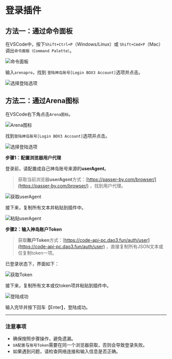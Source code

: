 # 登录插件
## 方法一：通过命令面板  
  
在VSCode中，按下`Shift+Ctrl+P`（Windows/Linux）或 `Shift+Cmd+P`（Mac）调出`命令面板（Command Palette）`。  
  
![命令面板](/commd.webp)  
  
输入`arenapro`，找到 `登陆神岛账号[Login BOX3 Account]`选项并点击。  
  
![选择登陆选项](/QQ_1721718064820.webp)  
  
## 方法二：通过Arena图标  
  
在VSCode右下角点击`Arena图标`。  
  
![Arena图标](/QQ_1721718184133.webp)  
  
找到`登陆神岛账号[Login BOX3 Account]`选项并点击。  
  
![选择登陆选项](/QQ_1721718190834.webp)  
  
**步骤1：配置浏览器用户代理**
  
登录前，请配置成自己神岛账号来源的**userAgent**。  
  
> 获取当前浏览器**userAgent**方式：[https://passer-by.com/browser/](https://passer-by.com/browser/) ，找到用户代理。  
  
![获取userAgent](/ua.webp)  
  
接下来，复制所有文本并粘贴到插件中。  
  
![粘贴userAgent](/login.webp)  
  
**步骤2：输入神岛账户Token**
  
> 获取**账户Token**方式：[https://code-api-pc.dao3.fun/auth/user](https://code-api-pc.dao3.fun/auth/user) ，直接复制所有JSON文本或仅复制token一项。  
  
已登录状态下，界面如下：  
  
![获取Token](/token.webp)  
  
接下来，复制所有文本或仅token项并粘贴到插件中。  

![登陆成功](/login2.webp)  
  
输入完毕并按下回车【Enter】，登陆成功。  
  
  
---  
  
### 注意事项  
  
- 确保按照步骤操作，避免遗漏。  
- `UA配置`与`账号Token`需要在同一个浏览器获取，否则会导致登录失败。
- 如果遇到问题，请检查网络连接和输入信息是否正确。